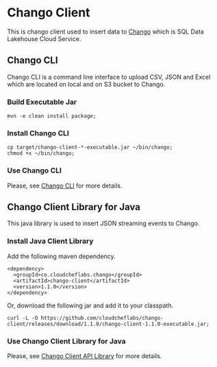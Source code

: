 # Chango Client

This is chango client used to insert data to [Chango](https://chango-admin-oci-ui.cloudchef-labs.com) which is SQL Data Lakehouse Cloud Service.


## Chango CLI
Chango CLI is a command line interface to upload CSV, JSON and Excel which are located on local and on S3 bucket to Chango.

### Build Executable Jar
```
mvn -e clean install package;
```

### Install Chango CLI

```
cp target/chango-client-*-executable.jar ~/bin/chango;
chmod +x ~/bin/chango;
```

### Use Chango CLI

Please, see [Chango CLI](https://mykidong.atlassian.net/wiki/x/DoDjgw) for more details.




## Chango Client Library for Java
This java library is used to insert JSON streaming events to Chango.

### Install Java Client Library
Add the following maven dependency.

```
<dependency>
  <groupId>co.cloudcheflabs.chango</groupId>
  <artifactId>chango-client</artifactId>
  <version>1.1.0</version>
</dependency>
```

Or, download the following jar and add it to your classpath.
```
curl -L -O https://github.com/cloudcheflabs/chango-client/releases/download/1.1.0/chango-client-1.1.0-executable.jar;
```

### Use Chango Client Library for Java

Please, see [Chango Client API Library](https://mykidong.atlassian.net/wiki/x/KQDfgw) for more details.

